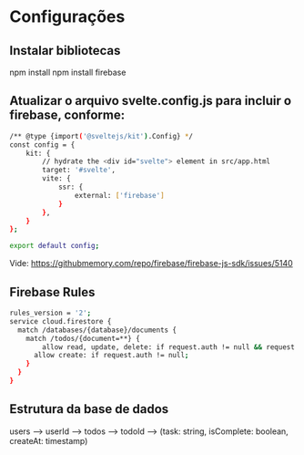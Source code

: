 # Configurações

## Instalar bibliotecas
npm install
npm install firebase

## Atualizar o arquivo **svelte.config.js** para incluir o **firebase**, conforme:

```bash
/** @type {import('@sveltejs/kit').Config} */
const config = {
	kit: {
		// hydrate the <div id="svelte"> element in src/app.html
		target: '#svelte',
		vite: {
			ssr: {
				external: ['firebase']
			}
		},
	}
};

export default config;
```

Vide: https://githubmemory.com/repo/firebase/firebase-js-sdk/issues/5140


## Firebase Rules

```bash
rules_version = '2';
service cloud.firestore {
  match /databases/{database}/documents {
    match /todos/{document=**} {      
    	allow read, update, delete: if request.auth != null && request.auth.uid == resource.data.userId;
      allow create: if request.auth != null;
    }
  }
}
```

## Estrutura da base de dados
users --> userId --> todos --> todoId --> (task: string, isComplete: boolean, createAt: timestamp)